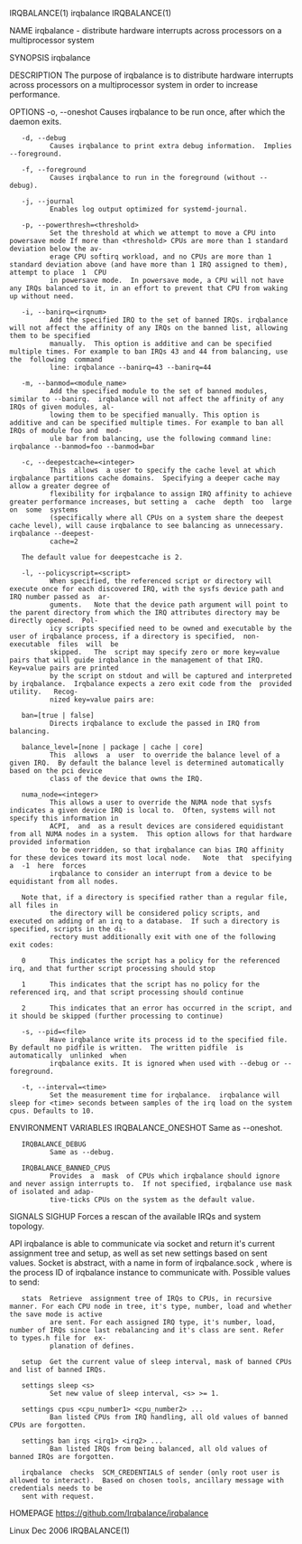 IRQBALANCE(1)                                                                irqbalance                                                                IRQBALANCE(1)

NAME
       irqbalance - distribute hardware interrupts across processors on a multiprocessor system

SYNOPSIS
       irqbalance

DESCRIPTION
       The purpose of irqbalance is to distribute hardware interrupts across processors on a multiprocessor system in order to increase performance.

OPTIONS
       -o, --oneshot
              Causes irqbalance to be run once, after which the daemon exits.

       -d, --debug
              Causes irqbalance to print extra debug information.  Implies --foreground.

       -f, --foreground
              Causes irqbalance to run in the foreground (without --debug).

       -j, --journal
              Enables log output optimized for systemd-journal.

       -p, --powerthresh=<threshold>
              Set the threshold at which we attempt to move a CPU into powersave mode If more than <threshold> CPUs are more than 1 standard deviation below the av‐
              erage CPU softirq workload, and no CPUs are more than 1 standard deviation above (and have more than 1 IRQ assigned to them), attempt to place  1  CPU
              in powersave mode.  In powersave mode, a CPU will not have any IRQs balanced to it, in an effort to prevent that CPU from waking up without need.

       -i, --banirq=<irqnum>
              Add the specified IRQ to the set of banned IRQs. irqbalance will not affect the affinity of any IRQs on the banned list, allowing them to be specified
              manually.  This option is additive and can be specified multiple times. For example to ban IRQs 43 and 44 from balancing, use  the  following  command
              line: irqbalance --banirq=43 --banirq=44

       -m, --banmod=<module_name>
              Add the specified module to the set of banned modules, similar to --banirq.  irqbalance will not affect the affinity of any IRQs of given modules, al‐
              lowing them to be specified manually. This option is additive and can be specified multiple times. For example to ban all IRQs of module foo and  mod‐
              ule bar from balancing, use the following command line: irqbalance --banmod=foo --banmod=bar

       -c, --deepestcache=<integer>
              This  allows  a user to specify the cache level at which irqbalance partitions cache domains.  Specifying a deeper cache may allow a greater degree of
              flexibility for irqbalance to assign IRQ affinity to achieve greater performance increases, but setting a  cache  depth  too  large  on  some  systems
              (specifically where all CPUs on a system share the deepest cache level), will cause irqbalance to see balancing as unnecessary.  irqbalance --deepest‐
              cache=2

       The default value for deepestcache is 2.

       -l, --policyscript=<script>
              When specified, the referenced script or directory will execute once for each discovered IRQ, with the sysfs device path and IRQ number passed as  ar‐
              guments.   Note that the device path argument will point to the parent directory from which the IRQ attributes directory may be directly opened.  Pol‐
              icy scripts specified need to be owned and executable by the user of irqbalance process, if a directory is specified,  non-executable  files  will  be
              skipped.   The  script may specify zero or more key=value pairs that will guide irqbalance in the management of that IRQ.  Key=value pairs are printed
              by the script on stdout and will be captured and interpreted by irqbalance.  Irqbalance expects a zero exit code from the  provided  utility.   Recog‐
              nized key=value pairs are:

       ban=[true | false]
              Directs irqbalance to exclude the passed in IRQ from balancing.

       balance_level=[none | package | cache | core]
              This  allows  a  user  to override the balance level of a given IRQ.  By default the balance level is determined automatically based on the pci device
              class of the device that owns the IRQ.

       numa_node=<integer>
              This allows a user to override the NUMA node that sysfs indicates a given device IRQ is local to.  Often, systems will not specify this information in
              ACPI,  and  as a result devices are considered equidistant from all NUMA nodes in a system.  This option allows for that hardware provided information
              to be overridden, so that irqbalance can bias IRQ affinity for these devices toward its most local node.   Note  that  specifying  a  -1  here  forces
              irqbalance to consider an interrupt from a device to be equidistant from all nodes.

       Note that, if a directory is specified rather than a regular file, all files in
              the directory will be considered policy scripts, and executed on adding of an irq to a database.  If such a directory is specified, scripts in the di‐
              rectory must additionally exit with one of the following exit codes:

       0      This indicates the script has a policy for the referenced irq, and that further script processing should stop

       1      This indicates that the script has no policy for the referenced irq, and that script processing should continue

       2      This indicates that an error has occurred in the script, and it should be skipped (further processing to continue)

       -s, --pid=<file>
              Have irqbalance write its process id to the specified file.  By default no pidfile is written.  The written pidfile  is  automatically  unlinked  when
              irqbalance exits. It is ignored when used with --debug or --foreground.

       -t, --interval=<time>
              Set the measurement time for irqbalance.  irqbalance will sleep for <time> seconds between samples of the irq load on the system cpus. Defaults to 10.

ENVIRONMENT VARIABLES
       IRQBALANCE_ONESHOT
              Same as --oneshot.

       IRQBALANCE_DEBUG
              Same as --debug.

       IRQBALANCE_BANNED_CPUS
              Provides  a  mask  of CPUs which irqbalance should ignore and never assign interrupts to.  If not specified, irqbalance use mask of isolated and adap‐
              tive-ticks CPUs on the system as the default value.

SIGNALS
       SIGHUP Forces a rescan of the available IRQs and system topology.

API
       irqbalance is able to communicate via socket and return it's current assignment tree and setup, as well as set new settings based on sent values.  Socket  is
       abstract, with a name in form of irqbalance<PID>.sock , where <PID> is the process ID of irqbalance instance to communicate with.  Possible values to send:

       stats  Retrieve  assignment tree of IRQs to CPUs, in recursive manner. For each CPU node in tree, it's type, number, load and whether the save mode is active
              are sent. For each assigned IRQ type, it's number, load, number of IRQs since last rebalancing and it's class are sent. Refer to types.h file for  ex‐
              planation of defines.

       setup  Get the current value of sleep interval, mask of banned CPUs and list of banned IRQs.

       settings sleep <s>
              Set new value of sleep interval, <s> >= 1.

       settings cpus <cpu_number1> <cpu_number2> ...
              Ban listed CPUs from IRQ handling, all old values of banned CPUs are forgotten.

       settings ban irqs <irq1> <irq2> ...
              Ban listed IRQs from being balanced, all old values of banned IRQs are forgotten.

       irqbalance  checks  SCM_CREDENTIALS of sender (only root user is allowed to interact).  Based on chosen tools, ancillary message with credentials needs to be
       sent with request.

HOMEPAGE
       https://github.com/Irqbalance/irqbalance

Linux                                                                         Dec 2006                                                                 IRQBALANCE(1)
